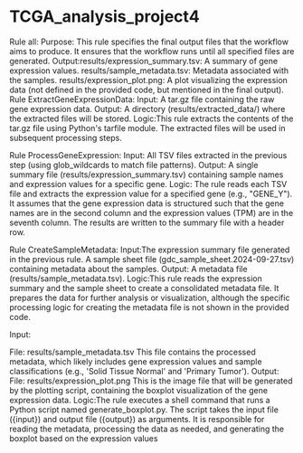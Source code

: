 # TCGA_analysis_project4
Rule all:
Purpose: This rule specifies the final output files that the workflow aims to produce. It ensures that the workflow runs until all specified files are generated.
Output:results/expression_summary.tsv: A summary of gene expression values.
      results/sample_metadata.tsv: Metadata associated with the samples.
      results/expression_plot.png: A plot visualizing the expression data (not defined in the provided code, but mentioned in the final output).
Rule ExtractGeneExpressionData:
Input: A tar.gz file containing the raw gene expression data.
Output: A directory (results/extracted_data/) where the extracted files will be stored.
Logic:This rule extracts the contents of the tar.gz file using Python's tarfile module.
      The extracted files will be used in subsequent processing steps.

Rule ProcessGeneExpression:
Input: All TSV files extracted in the previous step (using glob_wildcards to match file patterns).
Output: A single summary file (results/expression_summary.tsv) containing sample names and expression values for a specific gene.
Logic:
The rule reads each TSV file and extracts the expression value for a specified gene (e.g., "GENE_Y").
It assumes that the gene expression data is structured such that the gene names are in the second column and the expression values (TPM) are in the seventh column.
The results are written to the summary file with a header row.

Rule CreateSampleMetadata:
Input:The expression summary file generated in the previous rule.
A sample sheet file (gdc_sample_sheet.2024-09-27.tsv) containing metadata about the samples.
Output: A metadata file (results/sample_metadata.tsv).
Logic:This rule reads the expression summary and the sample sheet to create a consolidated metadata file.
It prepares the data for further analysis or visualization, although the specific processing logic for creating the metadata file is not shown in the provided code.

Input:

File: results/sample_metadata.tsv
      This file contains the processed metadata, which likely includes gene expression values and sample classifications (e.g., 'Solid Tissue Normal' and 'Primary Tumor').
Output: File: results/expression_plot.png
        This is the image file that will be generated by the plotting script, containing the boxplot visualization of the gene expression data.
Logic:The rule executes a shell command that runs a Python script named generate_boxplot.py.
      The script takes the input file ({input}) and output file ({output}) as arguments.
      It is responsible for reading the metadata, processing the data as needed, and generating the boxplot based on the expression values
